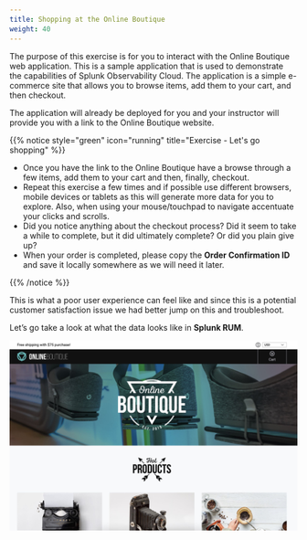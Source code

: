 ```yaml
---
title: Shopping at the Online Boutique
weight: 40
---
```


The purpose of this exercise is for you to interact with the Online Boutique web application.  This is a sample application that is used to demonstrate the capabilities of Splunk Observability Cloud. The application is a simple e-commerce site that allows you to browse items, add them to your cart, and then checkout.

The application will already be deployed for you and your instructor will provide you with a link to the Online Boutique website.

{{% notice style="green" icon="running" title="Exercise - Let's go shopping" %}}

* Once you have the link to the Online Boutique have a browse through a few items, add them to your cart and then, finally, checkout.
* Repeat this exercise a few times and if possible use different browsers, mobile devices or tablets as this will generate more data for you to explore. Also, when using your mouse/touchpad to navigate accentuate your clicks and scrolls.
* Did you notice anything about the checkout process? Did it seem to take a while to complete, but it did ultimately complete? Or did you plain give up?
* When your order is completed, please copy the **Order Confirmation ID** and save it locally somewhere as we will need it later.

{{% /notice %}}

This is what a poor user experience can feel like and since this is a potential customer satisfaction issue we had better jump on this and troubleshoot.

Let’s go take a look at what the data looks like in **Splunk RUM**.

![Online retail site with a large hero image](images/shop.jpg
)
